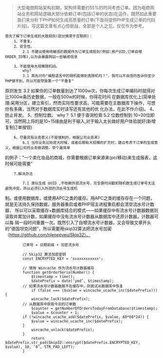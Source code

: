 > 大型电商网站架构初期，架构师需要约55%的时间考虑订单。因为电商网站业务和网站逻辑大部分依赖订单(包括订单的状态)在运作。既然如此重要我们来分析下PHP如何生成高质量的订单(下面将提供PHP生成订单的代码片段)。写这篇文章有点心惊胆战，全部是个人之见，仅仅作为参考。

	首先了解下订单生成的大致规则(部分摘录于互联网)：
		1、不重复。
		2、安全性。
			2.1 不建议使用啥敏感的数据作为订单生成规则(例如:用户UID,订单自增ORDER_ID等),以为会暴露网站一些敏感信息
			
		3、不能使用大规模随机码。
			why? 
			3.1 首先问你"编程语言中的随机能做到真随机吗？"，我可以不自信的告诉你至少PHP做不到，所以可能导致第一个"不重复"
原则发生
			3.2 如果你的订单数量到达了1000w次，你每次生成订单编码时就得对比1000w条历史数据，一般在500w的时候，你得花时间
在数据库优化上(简单处理:采用分区，建立索引，然而实际性要求高，可能需要在主数据库下操作，可想你有多痛，当然对于数据库实时读写还有其他的优
化办法，在此不作介绍)。
		4、防止并发。
		5、控制位数。
			why？
			5.1 便于查询检索
			5.2 位数控制到 10~20位即可，当然网上将的是10~15缘由是利于输入,对于输入太长做好用户体验就好(新增复制订单按钮)
			
		6、尽量具有业务意义(不是强制的，根据公司业务来)
			6.1 当你业务比较庞大时候，或者后期有大规模的扩充时，建议考虑下订单的生成意义，根据公司的业务做调整。举个最简单
的例子："一个卖化妆品的商城，你需要根据订单来源来(pc/移动)来生成报表，这时候可能需要"
			
		7.解决办法
			
			7.1 类似生成 UUID ,不依赖外部流水号，完全靠时间戳和随机数生成订单号无法避免冲突，所以必须引入外部的流水号生成机
制。或使用数据库，或使用APC之类的缓存。用APC之类的缓存存在一个问题，就是无法持久保持数据，服务器重启或者PHP宿主进程重启都会清空流水号计数器，
所以可以采取缓存+数据库结合的模式——如果缓存中有流水号计数器数据则读取并累加计数，如果缓存中没有流水号计数器从数据库中还原计数器。计数器可以每
隔一段时间重置一次。既然引入了自增流水号计数器，又会导致文章开头的“德国坦克问题”，所以需要用skip32算法把流水号加密
（https://github.com/nlenepveu/Skip32）。
			
			订单号 = 日期前缀 + 加密流水号
			
			// Skip32 算法加密密钥
			const ENCRYPTED_KEY = ‘xxxxxxxxxxxx';

			// 使用 Wincache 作为流水号计数器缓存
			function getOrderSerialNumber() {
				$timestamp = time();
				$datePrefix = date(‘ymd’, $timestamp);
			// 如果流水号计数器数据不在缓存中，则尝试从数据库中恢复
				if (false === ($value = wincache_ucache_inc($datePrefix))) {
				wincache_lock($datePrefix);
			// 从数据库中获取今日的订单数
				$counter = getNumberOfOrdersTodayFromDatabase($timestamp);
				$value = $counter + 1;
			if (!wincache_ucache_add($datePrefix, $value, 60*60*24)) {
				$value = wincache_ucache_inc($datePrefix);
			}
				wincache_unlock($datePrefix);
			}
				return $datePrefix.str_pad(Skip32::encrypt($datePrefix.ENCRYPTED_KEY, $value), 10, ‘0’, STR_PAD_LEFT);
			}
